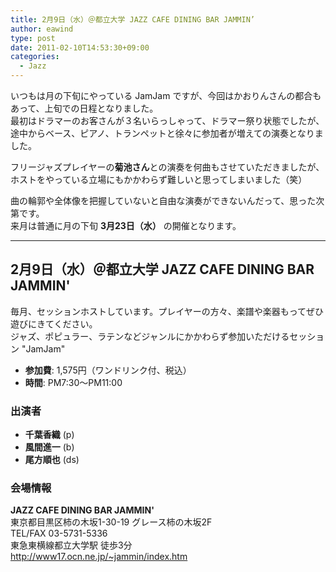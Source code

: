 ```yaml
---
title: 2月9日（水）＠都立大学 JAZZ CAFE DINING BAR JAMMIN’
author: eawind
type: post
date: 2011-02-10T14:53:30+09:00
categories:
  - Jazz
---
```

いつもは月の下旬にやっている JamJam ですが、今回はかおりんさんの都合もあって、上旬での日程となりました。  
最初はドラマーのお客さんが３名いらっしゃって、ドラマー祭り状態でしたが、  
途中からベース、ピアノ、トランペットと徐々に参加者が増えての演奏となりました。

フリージャズプレイヤーの**菊池さん**との演奏を何曲もさせていただきましたが、  
ホストをやっている立場にもかかわらず難しいと思ってしまいました（笑）

曲の輪郭や全体像を把握していないと自由な演奏ができないんだって、思った次第です。  
来月は普通に月の下旬 **3月23日（水）** の開催となります。

---

## 2月9日（水）＠都立大学 JAZZ CAFE DINING BAR JAMMIN'

毎月、セッションホストしています。プレイヤーの方々、楽譜や楽器もってぜひ遊びにきてください。  
ジャズ、ポピュラー、ラテンなどジャンルにかかわらず参加いただけるセッション "JamJam"

- **参加費**: 1,575円（ワンドリンク付、税込）
- **時間**: PM7:30〜PM11:00

### 出演者
- **千葉香織** (p)
- **風間進一** (b)
- **尾方順也** (ds)

### 会場情報
**JAZZ CAFE DINING BAR JAMMIN'**  
東京都目黒区柿の木坂1-30-19 グレース柿の木坂2F  
TEL/FAX 03-5731-5336  
東急東横線都立大学駅 徒歩3分  
http://www17.ocn.ne.jp/~jammin/index.htm

